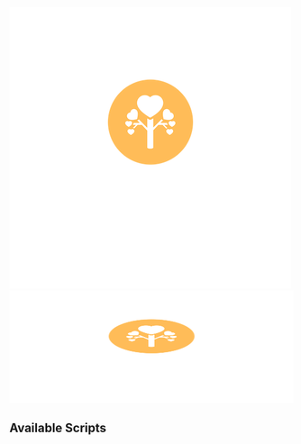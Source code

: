 ![alt text](https://github.com/nmala/kinder-memories-frontend/blob/master/src/assets/logo.png?raw=true)
<img alt="logo" src="src/assets/logo.png" width="512px" height="200px">

## Available Scripts
